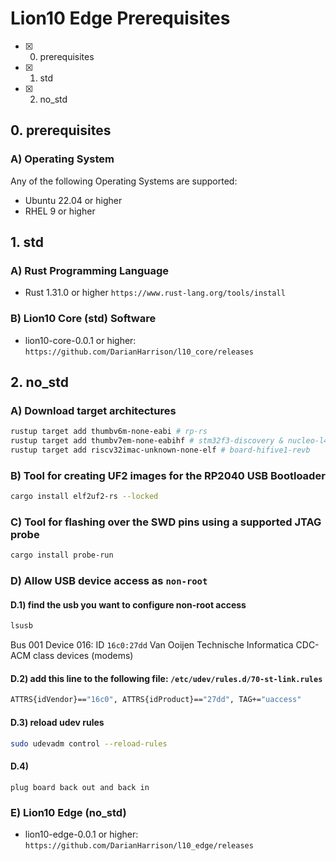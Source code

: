 # Lion10 Edge Prerequisites

* [X] 0. prerequisites
* [X] 1. std
* [X] 2. no_std

## 0. prerequisites


### A) Operating System

Any of the following Operating Systems are supported:

* Ubuntu 22.04 or higher
* RHEL 9 or higher

## 1. std

### A) Rust Programming Language

* Rust 1.31.0 or higher ```https://www.rust-lang.org/tools/install```

### B) Lion10 Core (std) Software

* lion10-core-0.0.1 or higher: ```https://github.com/DarianHarrison/l10_core/releases```


## 2. no_std

### A) Download target architectures
```sh
rustup target add thumbv6m-none-eabi # rp-rs
rustup target add thumbv7em-none-eabihf # stm32f3-discovery & nucleo-l432kc
rustup target add riscv32imac-unknown-none-elf # board-hifive1-revb
```

### B) Tool for creating UF2 images for the RP2040 USB Bootloader
```sh
cargo install elf2uf2-rs --locked
```

### C) Tool for flashing over the SWD pins using a supported JTAG probe
```sh
cargo install probe-run
```

### D) Allow USB device access as ```non-root```

#### D.1) find the usb you want to configure non-root access
```sh
lsusb
```
Bus 001 Device 016: ID ```16c0:27dd``` Van Ooijen Technische Informatica CDC-ACM class devices (modems)


#### D.2) add this line to the following file: ```/etc/udev/rules.d/70-st-link.rules```
```sh  
ATTRS{idVendor}=="16c0", ATTRS{idProduct}=="27dd", TAG+="uaccess"
```

#### D.3) reload udev rules
```sh
sudo udevadm control --reload-rules
```

#### D.4)
```
plug board back out and back in
```

### E) Lion10 Edge (no_std)

* lion10-edge-0.0.1 or higher: ```https://github.com/DarianHarrison/l10_edge/releases```